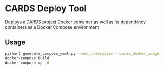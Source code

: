 # CARDS Deploy Tool

Deploys a CARDS project Docker container as well as its dependency
containers as a Docker Compose environment

## Usage

```bash
python3 generate_compose_yaml.py --oak_filesystem --cards_docker_image ghcr.io/data-team-uhn/cards4sparc
docker-compose build
docker-compose up -d
```
